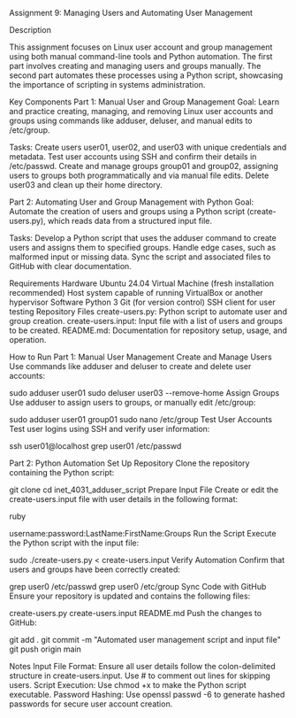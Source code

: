 Assignment 9: Managing Users and Automating User Management

Description

This assignment focuses on Linux user account and group management using both manual command-line tools and Python automation. The first part involves creating and managing users and groups manually. The second part automates these processes using a Python script, showcasing the importance of scripting in systems administration.


Key Components
Part 1: Manual User and Group Management
Goal: Learn and practice creating, managing, and removing Linux user accounts and groups using commands like adduser, deluser, and manual edits to /etc/group.

Tasks:
Create users user01, user02, and user03 with unique credentials and metadata.
Test user accounts using SSH and confirm their details in /etc/passwd.
Create and manage groups group01 and group02, assigning users to groups both programmatically and via manual file edits.
Delete user03 and clean up their home directory.

Part 2: Automating User and Group Management with Python
Goal: Automate the creation of users and groups using a Python script (create-users.py), which reads data from a structured input file.

Tasks:
Develop a Python script that uses the adduser command to create users and assigns them to specified groups.
Handle edge cases, such as malformed input or missing data.
Sync the script and associated files to GitHub with clear documentation.

Requirements
Hardware
Ubuntu 24.04 Virtual Machine (fresh installation recommended)
Host system capable of running VirtualBox or another hypervisor
Software
Python 3
Git (for version control)
SSH client for user testing
Repository Files
create-users.py: Python script to automate user and group creation.
create-users.input: Input file with a list of users and groups to be created.
README.md: Documentation for repository setup, usage, and operation.

How to Run
Part 1: Manual User Management
Create and Manage Users
Use commands like adduser and deluser to create and delete user accounts:

  
      
sudo adduser user01
sudo deluser user03 --remove-home
Assign Groups
Use adduser to assign users to groups, or manually edit /etc/group:

  
      
sudo adduser user01 group01
sudo nano /etc/group
Test User Accounts
Test user logins using SSH and verify user information:

  
      
ssh user01@localhost
grep user01 /etc/passwd

Part 2: Python Automation
Set Up Repository Clone the repository containing the Python script:

  
      
git clone <repository-url>
cd inet_4031_adduser_script
Prepare Input File
Create or edit the create-users.input file with user details in the following format:

ruby
      
username:password:LastName:FirstName:Groups
Run the Script
Execute the Python script with the input file:

  
      
sudo ./create-users.py < create-users.input
Verify Automation
Confirm that users and groups have been correctly created:

  
      
grep user0 /etc/passwd
grep user0 /etc/group
Sync Code with GitHub
Ensure your repository is updated and contains the following files:

create-users.py
create-users.input
README.md Push the changes to GitHub:
  
      
git add .
git commit -m "Automated user management script and input file"
git push origin main

Notes
Input File Format: Ensure all user details follow the colon-delimited structure in create-users.input.
Use # to comment out lines for skipping users.
Script Execution: Use chmod +x to make the Python script executable.
Password Hashing: Use openssl passwd -6 to generate hashed passwords for secure user account creation.

